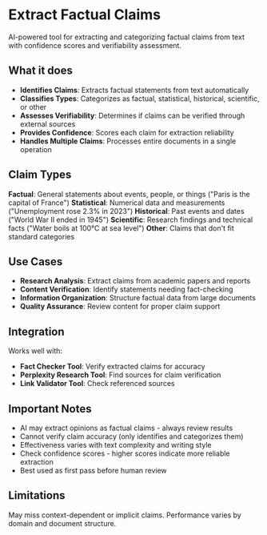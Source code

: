 # Extract Factual Claims

AI-powered tool for extracting and categorizing factual claims from text with confidence scores and verifiability assessment.

## What it does

- **Identifies Claims**: Extracts factual statements from text automatically
- **Classifies Types**: Categorizes as factual, statistical, historical, scientific, or other
- **Assesses Verifiability**: Determines if claims can be verified through external sources
- **Provides Confidence**: Scores each claim for extraction reliability
- **Handles Multiple Claims**: Processes entire documents in a single operation

## Claim Types

**Factual**: General statements about events, people, or things ("Paris is the capital of France")
**Statistical**: Numerical data and measurements ("Unemployment rose 2.3% in 2023")
**Historical**: Past events and dates ("World War II ended in 1945")
**Scientific**: Research findings and technical facts ("Water boils at 100°C at sea level")
**Other**: Claims that don't fit standard categories

## Use Cases

- **Research Analysis**: Extract claims from academic papers and reports
- **Content Verification**: Identify statements needing fact-checking
- **Information Organization**: Structure factual data from large documents
- **Quality Assurance**: Review content for proper claim support

## Integration

Works well with:
- **Fact Checker Tool**: Verify extracted claims for accuracy
- **Perplexity Research Tool**: Find sources for claim verification
- **Link Validator Tool**: Check referenced sources

## Important Notes

- AI may extract opinions as factual claims - always review results
- Cannot verify claim accuracy (only identifies and categorizes them)
- Effectiveness varies with text complexity and writing style
- Check confidence scores - higher scores indicate more reliable extraction
- Best used as first pass before human review

## Limitations

May miss context-dependent or implicit claims. Performance varies by domain and document structure.